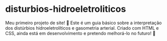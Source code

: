 # disturbios-hidroeletroliticos
Meu primeiro projeto de site! 🎉   Este é um guia básico sobre a interpretação dos distúrbios hidroeletrolíticos e gasometria arterial.   Criado com HTML e CSS, ainda está em desenvolvimento e pretendo melhorá-lo no futuro! 🚀  
